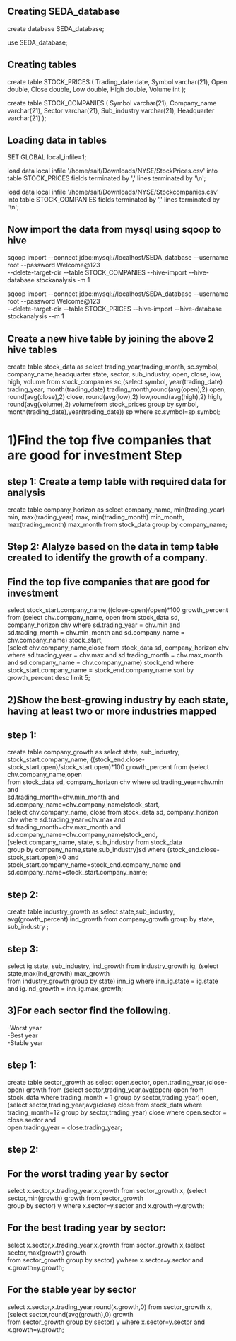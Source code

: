 Creating SEDA_database
--------------------------

create database SEDA_database;

use SEDA_database;

Creating tables
--------------------------------

create table STOCK_PRICES 
(
Trading_date date,
Symbol varchar(21),
Open double,
Close double,
Low double,
High double,
Volume int
);


create table STOCK_COMPANIES
(
Symbol varchar(21),
Company_name varchar(21),
Sector varchar(21),
Sub_industry varchar(21),
Headquarter varchar(21)
);


Loading data in tables
-------------------------

SET GLOBAL local_infile=1;

load data local infile '/home/saif/Downloads/NYSE/StockPrices.csv' into table STOCK_PRICES fields terminated by ','
 lines terminated by '\n';
 
load data local infile '/home/saif/Downloads/NYSE/Stockcompanies.csv' into table STOCK_COMPANIES fields terminated
by ',' lines terminated by '\n';


Now import the data from mysql using sqoop to hive
---------------------------------------------------

sqoop import --connect jdbc:mysql://localhost/SEDA_database --username root --password Welcome@123 \
--delete-target-dir --table STOCK_COMPANIES --hive-import --hive-database stockanalysis -m 1

sqoop import --connect jdbc:mysql://localhost/SEDA_database --username root --password Welcome@123 \
--delete-target-dir --table STOCK_PRICES -–hive-import --hive-database stockanalysis --m 1 

Create a new hive table by joining the above 2 hive tables 
----------------------------------------------------------- 

create table stock_data as select trading_year,trading_month, sc.symbol, company_name,headquarter state,
sector, sub_industry, open, close, low, high, volume from stock_companies sc,(select symbol, year(trading_date) trading_year, 
month(trading_date) trading_month,round(avg(open),2) open, round(avg(close),2) close, round(avg(low),2) low,round(avg(high),2) high, 
round(avg(volume),2) volumefrom stock_prices group by symbol, month(trading_date),year(trading_date)) sp where sc.symbol=sp.symbol;

1)Find the top five companies that are good for investment Step
================================================================= 
step 1: Create a temp table with required data for analysis
----------------------------------------------------------------

create table company_horizon as select company_name, min(trading_year) min, max(trading_year) max,
min(trading_month) min_month, max(trading_month) max_month from stock_data group by company_name;

Step 2: Alalyze based on the data in temp table created to identify the growth of a company.
------------------------------------------------------------------------------------------------------
Find the top five companies that are good for investment
-----------------------------------------------------------

select stock_start.company_name,((close-open)/open)*100 growth_percent from 
(select chv.company_name, open from stock_data sd, company_horizon chv where sd.trading_year = chv.min 
and sd.trading_month = chv.min_month and sd.company_name = chv.company_name) stock_start,           
(select chv.company_name,close from stock_data sd, company_horizon chv where sd.trading_year = chv.max 
and sd.trading_month = chv.max_month and sd.company_name = chv.company_name) stock_end 
where stock_start.company_name = stock_end.company_name sort by growth_percent desc limit 5;




2)Show the best-growing industry by each state, having at least two or more industries mapped
--------------------------------------------------------------------------------------------------
step 1:
---------

create table company_growth as select state, sub_industry, stock_start.company_name, 
((stock_end.close-stock_start.open)/stock_start.open)*100 growth_percent from (select chv.company_name,open            
from stock_data sd, company_horizon chv where sd.trading_year=chv.min and                        
sd.trading_month=chv.min_month and sd.company_name=chv.company_name)stock_start,         
(select chv.company_name, close from stock_data sd, company_horizon chv where sd.trading_year=chv.max and                        
sd.trading_month=chv.max_month and sd.company_name=chv.company_name)stock_end,          
(select company_name, state, sub_industry from stock_data            
group by company_name,state,sub_industry)sd where (stock_end.close-stock_start.open)>0 and           
stock_start.company_name=stock_end.company_name and sd.company_name=stock_start.company_name;



step 2:
----------

create table industry_growth as select state,sub_industry, avg(growth_percent) ind_growth 
from company_growth group by state, sub_industry ;

step 3:
-----------

select ig.state, sub_industry, ind_growth from industry_growth ig, (select state,max(ind_growth) max_growth          
from industry_growth group by state) inn_ig where inn_ig.state = ig.state and ig.ind_growth = inn_ig.max_growth;

3)For each sector find the following.
-------------------------------------
-Worst year<br>
-Best year<br>
-Stable year<br>

step 1:
--------

create table sector_growth as select open.sector, open.trading_year,(close-open) growth from (select sector,trading_year,avg(open) open
from stock_data where trading_month = 1 group by sector,trading_year) open, (select sector,trading_year,avg(close) close
from stock_data where trading_month=12 group by sector,trading_year) close where open.sector = close.sector and       
open.trading_year = close.trading_year;

step 2:
--------
For the worst trading year by sector
----------------------------------------
select x.sector,x.trading_year,x.growth from sector_growth x, (select sector,min(growth) growth from sector_growth           
group by sector) y where x.sector=y.sector and x.growth=y.growth;


For the best trading year by sector:
----------------------------------------

select x.sector,x.trading_year,x.growth from sector_growth x,(select sector,max(growth) growth           
from sector_growth group by sector) ywhere x.sector=y.sector and x.growth=y.growth;

For the stable year by sector
-------------------------------------

select x.sector,x.trading_year,round(x.growth,0) from sector_growth x,(select sector,round(avg(growth),0) growth           
from sector_growth group by sector) y where x.sector=y.sector and x.growth=y.growth;
